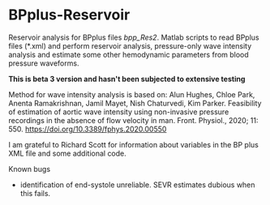 # BPplus-Reservoir
Reservoir analysis for BPplus files *bpp_Res2*.
Matlab scripts to read BPplus files (\*.xml) and perform reservoir analysis, pressure-only wave intensity analysis and estimate some other hemodynamic parameters from blood pressure waveforms.

**This is beta 3 version and hasn't been subjected to extensive testing**

Method for wave intensity analysis is based on: Alun Hughes, Chloe Park, Anenta Ramakrishnan, Jamil Mayet, Nish Chaturvedi, Kim Parker.
Feasibility of estimation of aortic wave intensity using non-invasive pressure recordings in the absence of flow velocity in man.
Front. Physiol., 2020; 11: 550. https://doi.org/10.3389/fphys.2020.00550

I am grateful to Richard Scott for information about variables in the BP plus XML file and some additional code. 

Known bugs
* identification of end-systole unreliable. SEVR estimates dubious when this fails. 
